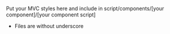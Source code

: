 Put your MVC styles here and include in script/components/[your component]/[your component script]

- Files are without underscore